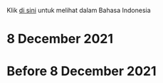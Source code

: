 Klik [di sini](https://edwinyoyada.github.io/jay-avm-update/) untuk melihat dalam Bahasa Indonesia

# 8 December 2021

# Before 8 December 2021
